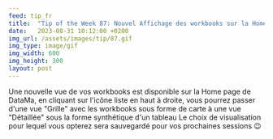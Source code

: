 ```yaml
---
feed: tip_fr
title:  "Tip of the Week 87: Nouvel Affichage des workbooks sur la HomePage"
date:   2023-08-31 10:12:00 +0200
img_url: /assets/images/tip/87.gif
img_type: image/gif
img_width: 600
img_height: 300
layout: post
---
```



Une nouvelle vue de vos workbooks est disponible sur la Home page de DataMa, en cliquant sur l'icône liste en haut à droite, vous pourrez passer d'une vue "Grille" avec les workbooks sous forme de carte à une vue "Détaillée" sous la forme synthétique d'un tableau
Le choix de visualisation pour lequel vous opterez sera sauvegardé pour vos prochaines sessions 😉
